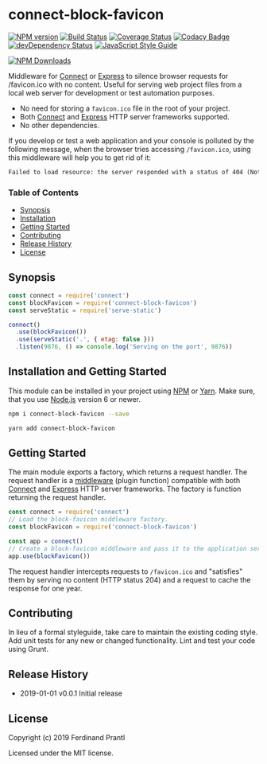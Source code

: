 # connect-block-favicon
[![NPM version](https://badge.fury.io/js/connect-block-favicon.png)](http://badge.fury.io/js/connect-block-favicon)
[![Build Status](https://travis-ci.org/prantlf/connect-block-favicon.png)](https://travis-ci.org/prantlf/connect-block-favicon)
[![Coverage Status](https://coveralls.io/repos/github/prantlf/connect-block-favicon/badge.svg?branch=master)](https://coveralls.io/github/prantlf/connect-block-favicon?branch=master)
[![Codacy Badge](https://api.codacy.com/project/badge/Grade/d37159c599ac463191049f1dbae963c3)](https://www.codacy.com/app/prantlf/connect-block-favicon?utm_source=github.com&amp;utm_medium=referral&amp;utm_content=prantlf/connect-block-favicon&amp;utm_campaign=Badge_Grade)
[![devDependency Status](https://david-dm.org/prantlf/connect-block-favicon/dev-status.svg)](https://david-dm.org/prantlf/connect-block-favicon#info=devDependencies)
[![JavaScript Style Guide](https://img.shields.io/badge/code_style-standard-brightgreen.svg)](https://standardjs.com)

[![NPM Downloads](https://nodei.co/npm/connect-block-favicon.png?downloads=true&stars=true)](https://www.npmjs.com/package/connect-block-favicon)

Middleware for [Connect] or [Express] to silence browser requests for /favicon.ico with no content. Useful for serving web project files from a local web server for development or test automation purposes.

* No need for storing a `favicon.ico` file in the root of your project.
* Both [Connect] and [Express] HTTP server frameworks supported.
* No other dependencies.

If you develop or test a web application and your console is polluted by the following message, when the browser tries accessing `/favicon.ico`, using this middleware will help you to get rid of it:

```txt
Failed to load resource: the server responded with a status of 404 (Not Found)
```

### Table of Contents

- [Synopsis](#synopsis)
- [Installation](#installation)
- [Getting Started](#getting-started)
- [Contributing](#contributing)
- [Release History](#release-history)
- [License](#license)

## Synopsis

```js
const connect = require('connect')
const blockFavicon = require('connect-block-favicon')
const serveStatic = require('serve-static')

connect()
  .use(blockFavicon())
  .use(serveStatic('.', { etag: false }))
  .listen(9876, () => console.log('Serving on the port', 9876))
```

## Installation and Getting Started

This module can be installed in your project using [NPM] or [Yarn]. Make sure, that you use [Node.js] version 6 or newer.

```sh
npm i connect-block-favicon --save
```

```sh
yarn add connect-block-favicon
```

## Getting Started

The main module exports a factory, which returns a request handler. The request handler is a [middleware] (plugin function) compatible with both [Connect] and [Express] HTTP server frameworks. The factory is function returning the request handler.

```js
const connect = require('connect')
// Load the block-favicon middleware factory.
const blockFavicon = require('connect-block-favicon')

const app = connect()
// Create a block-favicon middleware and pass it to the application server.
app.use(blockFavicon())
```

The request handler intercepts requests to `/favicon.ico` and "satisfies" them by serving no content (HTTP status 204) and a request to cache the response for one year.

## Contributing

In lieu of a formal styleguide, take care to maintain the existing coding style.  Add unit tests for any new or changed functionality. Lint and test your code using Grunt.

## Release History

* 2019-01-01   v0.0.1   Initial release

## License

Copyright (c) 2019 Ferdinand Prantl

Licensed under the MIT license.

[Node.js]: http://nodejs.org/
[NPM]: https://www.npmjs.com/
[Yarn]: https://yarnpkg.com/
[Connect]: https://www.npmjs.com/package/connect
[Express]: https://expressjs.com/
[middleware]: https://github.com/senchalabs/connect#use-middleware
